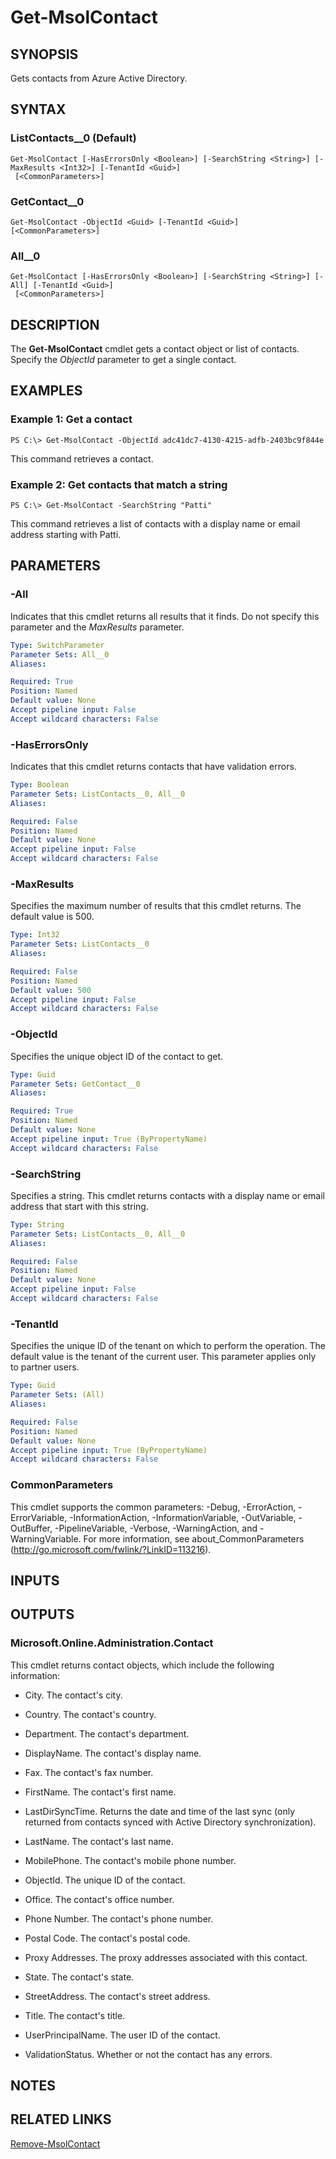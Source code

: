 ﻿---
external help file: Microsoft.Online.Administration.Automation.PSModule.dll-Help.xml
online version:
schema: 2.0.0
ms.assetid: 93C48D95-DB26-4F76-8078-CF845E9BCC8D
ms.reviewer: rodejo
ms.custom: iamfeature=PowerShell
---

# Get-MsolContact

## SYNOPSIS
Gets contacts from Azure Active Directory.

## SYNTAX

### ListContacts__0 (Default)
```
Get-MsolContact [-HasErrorsOnly <Boolean>] [-SearchString <String>] [-MaxResults <Int32>] [-TenantId <Guid>]
 [<CommonParameters>]
```

### GetContact__0
```
Get-MsolContact -ObjectId <Guid> [-TenantId <Guid>] [<CommonParameters>]
```

### All__0
```
Get-MsolContact [-HasErrorsOnly <Boolean>] [-SearchString <String>] [-All] [-TenantId <Guid>]
 [<CommonParameters>]
```

## DESCRIPTION
The **Get-MsolContact** cmdlet gets a contact object or list of contacts.
Specify the _ObjectId_ parameter to get a single contact.

## EXAMPLES

### Example 1: Get a contact
```
PS C:\> Get-MsolContact -ObjectId adc41dc7-4130-4215-adfb-2403bc9f844e
```

This command retrieves a contact.

### Example 2: Get contacts that match a string
```
PS C:\> Get-MsolContact -SearchString "Patti"
```

This command retrieves a list of contacts with a display name or email address starting with Patti.

## PARAMETERS

### -All
Indicates that this cmdlet returns all results that it finds.
Do not specify this parameter and the _MaxResults_ parameter.

```yaml
Type: SwitchParameter
Parameter Sets: All__0
Aliases:

Required: True
Position: Named
Default value: None
Accept pipeline input: False
Accept wildcard characters: False
```

### -HasErrorsOnly
Indicates that this cmdlet returns contacts that have validation errors.

```yaml
Type: Boolean
Parameter Sets: ListContacts__0, All__0
Aliases:

Required: False
Position: Named
Default value: None
Accept pipeline input: False
Accept wildcard characters: False
```

### -MaxResults
Specifies the maximum number of results that this cmdlet returns.
The default value is 500.

```yaml
Type: Int32
Parameter Sets: ListContacts__0
Aliases:

Required: False
Position: Named
Default value: 500
Accept pipeline input: False
Accept wildcard characters: False
```

### -ObjectId
Specifies the unique object ID of the contact to get.

```yaml
Type: Guid
Parameter Sets: GetContact__0
Aliases:

Required: True
Position: Named
Default value: None
Accept pipeline input: True (ByPropertyName)
Accept wildcard characters: False
```

### -SearchString
Specifies a string.
This cmdlet returns contacts with a display name or email address that start with this string.

```yaml
Type: String
Parameter Sets: ListContacts__0, All__0
Aliases:

Required: False
Position: Named
Default value: None
Accept pipeline input: False
Accept wildcard characters: False
```

### -TenantId
Specifies the unique ID of the tenant on which to perform the operation.
The default value is the tenant of the current user.
This parameter applies only to partner users.

```yaml
Type: Guid
Parameter Sets: (All)
Aliases:

Required: False
Position: Named
Default value: None
Accept pipeline input: True (ByPropertyName)
Accept wildcard characters: False
```

### CommonParameters
This cmdlet supports the common parameters: -Debug, -ErrorAction, -ErrorVariable, -InformationAction, -InformationVariable, -OutVariable, -OutBuffer, -PipelineVariable, -Verbose, -WarningAction, and -WarningVariable. For more information, see about_CommonParameters (http://go.microsoft.com/fwlink/?LinkID=113216).

## INPUTS

## OUTPUTS

### Microsoft.Online.Administration.Contact
This cmdlet returns contact objects, which include the following information:

* City. The contact's city.

* Country. The contact's country.

* Department. The contact's department.

* DisplayName. The contact's display name.

* Fax. The contact's fax number.

* FirstName. The contact's first name.

* LastDirSyncTime. Returns the date and time of the last sync (only returned from contacts synced with Active Directory synchronization).

* LastName. The contact's last name.

* MobilePhone. The contact's mobile phone number.

* ObjectId. The unique ID of the contact.

* Office. The contact's office number.

* Phone Number. The contact's phone number.

* Postal Code. The contact's postal code.

* Proxy Addresses. The proxy addresses associated with this contact.

* State. The contact's state.

* StreetAddress. The contact's street address.

* Title. The contact's title.

* UserPrincipalName. The user ID of the contact.

* ValidationStatus. Whether or not the contact has any errors.

## NOTES

## RELATED LINKS
[Remove-MsolContact](./Remove-MsolContact.md)

